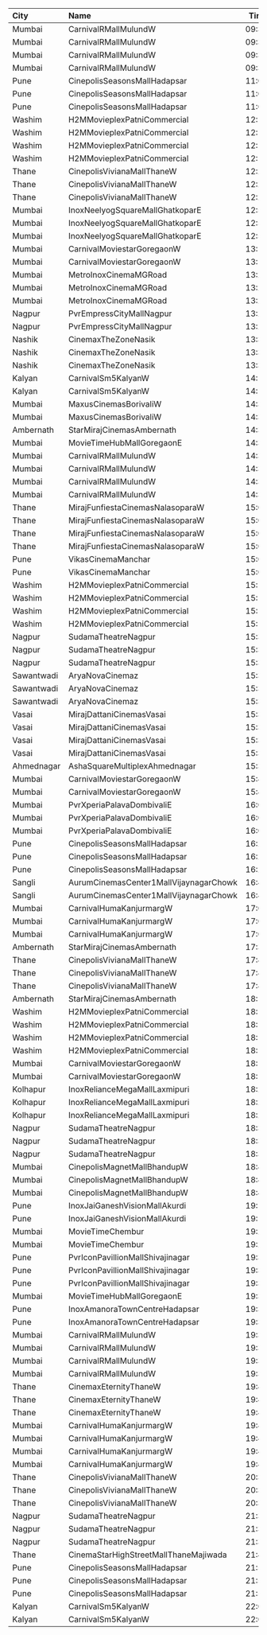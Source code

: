 | City       | Name                                   |  Time | Type            | Price | Capacity | Booked |
| :--------- | :------------------------------------- | ----: | :-------------- | ----: | -------: | -----: |
| Mumbai     | CarnivalRMallMulundW                   | 09:30 | SpecialOffline  |  100₹ |       40 |     20 |
| Mumbai     | CarnivalRMallMulundW                   | 09:30 | SilverOffline   |  110₹ |      100 |     52 |
| Mumbai     | CarnivalRMallMulundW                   | 09:30 | GoldOffline     |  140₹ |      140 |     70 |
| Mumbai     | CarnivalRMallMulundW                   | 09:30 | PlatinumOffline |  180₹ |       13 |      7 |
| Pune       | CinepolisSeasonsMallHadapsar           | 11:00 | Normal          |  110₹ |       14 |      0 |
| Pune       | CinepolisSeasonsMallHadapsar           | 11:00 | Executive       |  110₹ |       44 |      5 |
| Pune       | CinepolisSeasonsMallHadapsar           | 11:00 | Premium         |  110₹ |       26 |      8 |
| Washim     | H2MMovieplexPatniCommercial            | 12:15 | Gl              |  100₹ |       96 |      0 |
| Washim     | H2MMovieplexPatniCommercial            | 12:15 | Pl              |  100₹ |       60 |      0 |
| Washim     | H2MMovieplexPatniCommercial            | 12:15 | Sf              |  100₹ |      500 |    479 |
| Washim     | H2MMovieplexPatniCommercial            | 12:15 | Sl              |   70₹ |       52 |      0 |
| Thane      | CinepolisVivianaMallThaneW             | 12:20 | Normal          |  160₹ |       25 |     13 |
| Thane      | CinepolisVivianaMallThaneW             | 12:20 | Executive       |  160₹ |       97 |     51 |
| Thane      | CinepolisVivianaMallThaneW             | 12:20 | Premium         |  160₹ |       43 |     30 |
| Mumbai     | InoxNeelyogSquareMallGhatkoparE        | 12:50 | Executive       |  140₹ |       19 |      0 |
| Mumbai     | InoxNeelyogSquareMallGhatkoparE        | 12:50 | Premier         |  140₹ |       71 |      0 |
| Mumbai     | InoxNeelyogSquareMallGhatkoparE        | 12:50 | Silver          |  140₹ |       64 |      0 |
| Mumbai     | CarnivalMoviestarGoregaonW             | 13:15 | GoldOffline     |  130₹ |       23 |      0 |
| Mumbai     | CarnivalMoviestarGoregaonW             | 13:15 | SilverOffline   |  100₹ |       13 |      0 |
| Mumbai     | MetroInoxCinemaMGRoad                  | 13:20 | Club            |  200₹ |       54 |      0 |
| Mumbai     | MetroInoxCinemaMGRoad                  | 13:20 | Executive       |  180₹ |       18 |      0 |
| Mumbai     | MetroInoxCinemaMGRoad                  | 13:20 | Royale          |  200₹ |       21 |      0 |
| Nagpur     | PvrEmpressCityMallNagpur               | 13:25 | Classic         |  140₹ |       12 |      0 |
| Nagpur     | PvrEmpressCityMallNagpur               | 13:25 | Prime           |  190₹ |       48 |      0 |
| Nashik     | CinemaxTheZoneNasik                    | 13:30 | MmprimePlus     |  180₹ |        8 |      6 |
| Nashik     | CinemaxTheZoneNasik                    | 13:30 | Mmprime         |  140₹ |      131 |     48 |
| Nashik     | CinemaxTheZoneNasik                    | 13:30 | Mmclassic       |  110₹ |       28 |      0 |
| Kalyan     | CarnivalSm5KalyanW                     | 14:15 | GoldOffline     |  170₹ |       44 |      0 |
| Kalyan     | CarnivalSm5KalyanW                     | 14:15 | PlatinumOffline |  180₹ |       55 |      0 |
| Mumbai     | MaxusCinemasBorivaliW                  | 14:30 | Couple          |  299₹ |      100 |      0 |
| Mumbai     | MaxusCinemasBorivaliW                  | 14:30 | Recliner        |  299₹ |      100 |      0 |
| Ambernath  | StarMirajCinemasAmbernath              | 14:30 | Platinum        |  150₹ |       35 |      0 |
| Mumbai     | MovieTimeHubMallGoregaonE              | 14:30 | Gold            |  150₹ |       98 |     13 |
| Mumbai     | CarnivalRMallMulundW                   | 14:30 | SpecialOffline  |  100₹ |       40 |     20 |
| Mumbai     | CarnivalRMallMulundW                   | 14:30 | SilverOffline   |  140₹ |      100 |     50 |
| Mumbai     | CarnivalRMallMulundW                   | 14:30 | GoldOffline     |  160₹ |      140 |     75 |
| Mumbai     | CarnivalRMallMulundW                   | 14:30 | PlatinumOffline |  200₹ |       13 |      7 |
| Thane      | MirajFunfiestaCinemasNalasoparaW       | 15:00 | Silver          |  180₹ |       27 |      0 |
| Thane      | MirajFunfiestaCinemasNalasoparaW       | 15:00 | Gold            |  200₹ |       40 |      0 |
| Thane      | MirajFunfiestaCinemasNalasoparaW       | 15:00 | Platinum        |  200₹ |       40 |      0 |
| Thane      | MirajFunfiestaCinemasNalasoparaW       | 15:00 | Vip             |  250₹ |       11 |      0 |
| Pune       | VikasCinemaManchar                     | 15:05 | 1stClass        |   90₹ |      100 |      0 |
| Pune       | VikasCinemaManchar                     | 15:05 | 2ndClass        |   70₹ |      100 |      0 |
| Washim     | H2MMovieplexPatniCommercial            | 15:15 | Gl              |  100₹ |       96 |      0 |
| Washim     | H2MMovieplexPatniCommercial            | 15:15 | Pl              |  100₹ |       60 |      0 |
| Washim     | H2MMovieplexPatniCommercial            | 15:15 | Sf              |  100₹ |      500 |    479 |
| Washim     | H2MMovieplexPatniCommercial            | 15:15 | Sl              |   70₹ |       52 |      0 |
| Nagpur     | SudamaTheatreNagpur                    | 15:30 | Balcony         |  150₹ |      100 |      0 |
| Nagpur     | SudamaTheatreNagpur                    | 15:30 | DressCircle     |  100₹ |      100 |      0 |
| Nagpur     | SudamaTheatreNagpur                    | 15:30 | ReserveClass    |   80₹ |      100 |      0 |
| Sawantwadi | AryaNovaCinemaz                        | 15:30 | Vip             |  170₹ |      100 |      0 |
| Sawantwadi | AryaNovaCinemaz                        | 15:30 | Gold            |  150₹ |      100 |      0 |
| Sawantwadi | AryaNovaCinemaz                        | 15:30 | Silver          |  150₹ |      100 |      0 |
| Vasai      | MirajDattaniCinemasVasai               | 15:30 | Silver          |  150₹ |       95 |      9 |
| Vasai      | MirajDattaniCinemasVasai               | 15:30 | Bronze          |  130₹ |       17 |      0 |
| Vasai      | MirajDattaniCinemasVasai               | 15:30 | Gold            |  180₹ |        8 |      0 |
| Vasai      | MirajDattaniCinemasVasai               | 15:30 | Platinum        |  220₹ |        5 |      0 |
| Ahmednagar | AshaSquareMultiplexAhmednagar          | 15:30 | GoldenClass     |  120₹ |      100 |      0 |
| Mumbai     | CarnivalMoviestarGoregaonW             | 15:45 | GoldOffline     |  130₹ |       23 |      0 |
| Mumbai     | CarnivalMoviestarGoregaonW             | 15:45 | SilverOffline   |  100₹ |       13 |      0 |
| Mumbai     | PvrXperiaPalavaDombivaliE              | 16:00 | Classic         |  180₹ |       18 |      0 |
| Mumbai     | PvrXperiaPalavaDombivaliE              | 16:00 | Prime           |  220₹ |       63 |      0 |
| Mumbai     | PvrXperiaPalavaDombivaliE              | 16:00 | Recliner        |  320₹ |        6 |      0 |
| Pune       | CinepolisSeasonsMallHadapsar           | 16:25 | Normal          |  180₹ |       14 |      0 |
| Pune       | CinepolisSeasonsMallHadapsar           | 16:25 | Executive       |  180₹ |       44 |      2 |
| Pune       | CinepolisSeasonsMallHadapsar           | 16:25 | Premium         |  180₹ |       26 |     14 |
| Sangli     | AurumCinemasCenter1MallVijaynagarChowk | 16:45 | Gl              |  140₹ |      108 |      0 |
| Sangli     | AurumCinemasCenter1MallVijaynagarChowk | 16:45 | Sl              |  120₹ |       24 |      0 |
| Mumbai     | CarnivalHumaKanjurmargW                | 17:00 | GoldOffline     |  110₹ |       76 |     41 |
| Mumbai     | CarnivalHumaKanjurmargW                | 17:00 | SilverOffline   |  110₹ |       95 |     48 |
| Mumbai     | CarnivalHumaKanjurmargW                | 17:00 | PlatinumOffline |  150₹ |       84 |     42 |
| Ambernath  | StarMirajCinemasAmbernath              | 17:30 | Platinum        |  160₹ |       35 |     14 |
| Thane      | CinepolisVivianaMallThaneW             | 17:45 | Normal          |  200₹ |       25 |     13 |
| Thane      | CinepolisVivianaMallThaneW             | 17:45 | Executive       |  200₹ |       97 |     49 |
| Thane      | CinepolisVivianaMallThaneW             | 17:45 | Premium         |  200₹ |       43 |     23 |
| Ambernath  | StarMirajCinemasAmbernath              | 18:15 | Platinum        |  160₹ |       96 |     96 |
| Washim     | H2MMovieplexPatniCommercial            | 18:15 | Gl              |  100₹ |       96 |      0 |
| Washim     | H2MMovieplexPatniCommercial            | 18:15 | Pl              |  100₹ |       60 |      0 |
| Washim     | H2MMovieplexPatniCommercial            | 18:15 | Sf              |  100₹ |      500 |    479 |
| Washim     | H2MMovieplexPatniCommercial            | 18:15 | Sl              |   70₹ |       52 |      0 |
| Mumbai     | CarnivalMoviestarGoregaonW             | 18:15 | GoldOffline     |  140₹ |       23 |      2 |
| Mumbai     | CarnivalMoviestarGoregaonW             | 18:15 | SilverOffline   |  110₹ |       13 |      0 |
| Kolhapur   | InoxRelianceMegaMallLaxmipuri          | 18:25 | Club            |  170₹ |       40 |      0 |
| Kolhapur   | InoxRelianceMegaMallLaxmipuri          | 18:25 | Executive       |  170₹ |       14 |      0 |
| Kolhapur   | InoxRelianceMegaMallLaxmipuri          | 18:25 | Royale          |  170₹ |        3 |      0 |
| Nagpur     | SudamaTheatreNagpur                    | 18:30 | Balcony         |  150₹ |      100 |      0 |
| Nagpur     | SudamaTheatreNagpur                    | 18:30 | DressCircle     |  100₹ |      100 |      0 |
| Nagpur     | SudamaTheatreNagpur                    | 18:30 | ReserveClass    |   80₹ |      100 |      0 |
| Mumbai     | CinepolisMagnetMallBhandupW            | 18:40 | Vip             |  200₹ |       13 |      7 |
| Mumbai     | CinepolisMagnetMallBhandupW            | 18:40 | Executive       |  130₹ |       63 |      2 |
| Mumbai     | CinepolisMagnetMallBhandupW            | 18:40 | Normal          |  130₹ |       18 |      3 |
| Pune       | InoxJaiGaneshVisionMallAkurdi          | 19:10 | Premiere        |  150₹ |       38 |      0 |
| Pune       | InoxJaiGaneshVisionMallAkurdi          | 19:10 | Silver          |  170₹ |        4 |      0 |
| Mumbai     | MovieTimeChembur                       | 19:25 | Silver          |  180₹ |       81 |     16 |
| Mumbai     | MovieTimeChembur                       | 19:25 | Gold            |  180₹ |        8 |      2 |
| Pune       | PvrIconPavillionMallShivajinagar       | 19:30 | Classic         |  300₹ |       14 |     14 |
| Pune       | PvrIconPavillionMallShivajinagar       | 19:30 | Prime           |  300₹ |       67 |     67 |
| Pune       | PvrIconPavillionMallShivajinagar       | 19:30 | Recliner        |  550₹ |        4 |      4 |
| Mumbai     | MovieTimeHubMallGoregaonE              | 19:30 | Gold            |  160₹ |       98 |     26 |
| Pune       | InoxAmanoraTownCentreHadapsar          | 19:30 | Club            |  210₹ |       29 |      0 |
| Pune       | InoxAmanoraTownCentreHadapsar          | 19:30 | Executive       |  210₹ |       10 |      0 |
| Mumbai     | CarnivalRMallMulundW                   | 19:30 | SpecialOffline  |  130₹ |       40 |     20 |
| Mumbai     | CarnivalRMallMulundW                   | 19:30 | SilverOffline   |  150₹ |      100 |     50 |
| Mumbai     | CarnivalRMallMulundW                   | 19:30 | GoldOffline     |  160₹ |      140 |     80 |
| Mumbai     | CarnivalRMallMulundW                   | 19:30 | PlatinumOffline |  230₹ |       13 |      7 |
| Thane      | CinemaxEternityThaneW                  | 19:45 | Mmrecliner      |  260₹ |       17 |      3 |
| Thane      | CinemaxEternityThaneW                  | 19:45 | Mmprime         |  160₹ |       84 |      9 |
| Thane      | CinemaxEternityThaneW                  | 19:45 | Mmclassic       |  130₹ |       19 |      3 |
| Mumbai     | CarnivalHumaKanjurmargW                | 19:45 | PlatinumOffline |  140₹ |       76 |     40 |
| Mumbai     | CarnivalHumaKanjurmargW                | 19:45 | GoldOffline     |  110₹ |       80 |     40 |
| Mumbai     | CarnivalHumaKanjurmargW                | 19:45 | ReclinerOffline |  180₹ |       14 |      7 |
| Mumbai     | CarnivalHumaKanjurmargW                | 19:45 | SilverOffline   |  110₹ |       80 |     40 |
| Thane      | CinepolisVivianaMallThaneW             | 20:30 | Normal          |  240₹ |       25 |     13 |
| Thane      | CinepolisVivianaMallThaneW             | 20:30 | Executive       |  240₹ |       97 |     54 |
| Thane      | CinepolisVivianaMallThaneW             | 20:30 | Premium         |  240₹ |       43 |     30 |
| Nagpur     | SudamaTheatreNagpur                    | 21:30 | Balcony         |  150₹ |      100 |      0 |
| Nagpur     | SudamaTheatreNagpur                    | 21:30 | DressCircle     |  100₹ |      100 |      0 |
| Nagpur     | SudamaTheatreNagpur                    | 21:30 | ReserveClass    |   80₹ |      100 |      0 |
| Thane      | CinemaStarHighStreetMallThaneMajiwada  | 21:45 | Normal          |  140₹ |      109 |      8 |
| Pune       | CinepolisSeasonsMallHadapsar           | 21:50 | Normal          |  210₹ |       14 |      0 |
| Pune       | CinepolisSeasonsMallHadapsar           | 21:50 | Executive       |  210₹ |       44 |      9 |
| Pune       | CinepolisSeasonsMallHadapsar           | 21:50 | Premium         |  230₹ |       26 |     16 |
| Kalyan     | CarnivalSm5KalyanW                     | 22:00 | GoldOffline     |  100₹ |       44 |      0 |
| Kalyan     | CarnivalSm5KalyanW                     | 22:00 | PlatinumOffline |  100₹ |       55 |      0 |